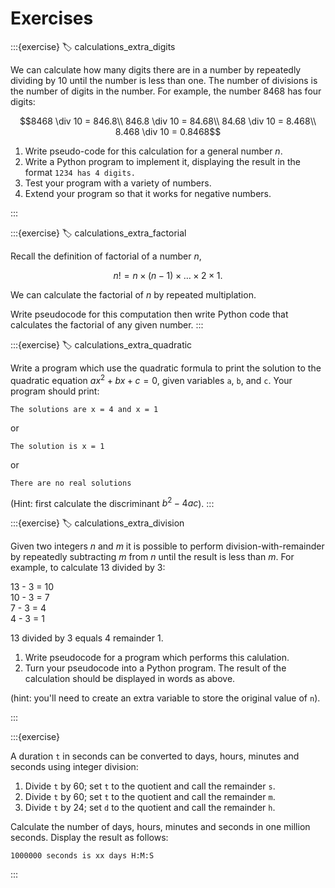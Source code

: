 # Exercises

:::{exercise}
:label: calculations_extra_digits

We can calculate how many digits there are in a number by repeatedly dividing by 10 until the number is less than one. The number of divisions is the number of digits in the number. For example, the number $8468$ has four digits:

$$8468 \div 10 = 846.8\\
846.8 \div 10 = 84.68\\
84.68 \div 10 = 8.468\\
8.468 \div 10 = 0.8468$$

1. Write pseudo-code for this calculation for a general number $n$.
2. Write a Python program to implement it, displaying the result in the format `1234 has 4 digits.`
3. Test your program with a variety of numbers.
4. Extend your program so that it works for negative numbers.

:::

:::{exercise}
:label: calculations_extra_factorial

Recall the definition of factorial of a number $n$,

$$n! = n \times (n-1) \times \ldots \times 2 \times 1.$$

We can calculate the factorial of $n$ by repeated multiplation.

Write pseudocode for this computation then write Python code that calculates the factorial of any given number.
:::

:::{exercise}
:label: calculations_extra_quadratic

Write a program which use the quadratic formula to print the solution to the quadratic equation $ax^2 + bx + c = 0$, given variables `a`, `b`, and `c`. Your program should print:

```
The solutions are x = 4 and x = 1
```
or
```
The solution is x = 1
```
or
```
There are no real solutions
```
(Hint: first calculate the discriminant $b^2-4ac$).
:::

:::{exercise}
:label: calculations_extra_division

Given two integers $n$ and $m$ it is possible to perform division-with-remainder by repeatedly subtracting $m$ from $n$ until the result is less than $m$. For example, to calculate 13 divided by 3:

13 - 3 = 10  
10 - 3 = 7  
7 - 3 = 4  
4 - 3 = 1  

13 divided by 3 equals 4 remainder 1.

1. Write pseudocode for a program which performs this calulation.  
2. Turn your pseudocode into a Python program. The result of the calculation should be displayed in words as above.

(hint: you'll need to create an extra variable to store the original value of `n`).

:::

:::{exercise}

A duration `t` in seconds can be converted to days, hours, minutes and seconds using integer division:

1. Divide `t` by 60; set `t` to the quotient and call the remainder `s`.
1. Divide `t` by 60; set `t` to the quotient and call the remainder `m`.
1. Divide `t` by 24; set `d` to the quotient and call the remainder `h`.

Calculate the number of days, hours, minutes and seconds in one million seconds. Display the result as follows:
```
1000000 seconds is xx days H:M:S
```

:::